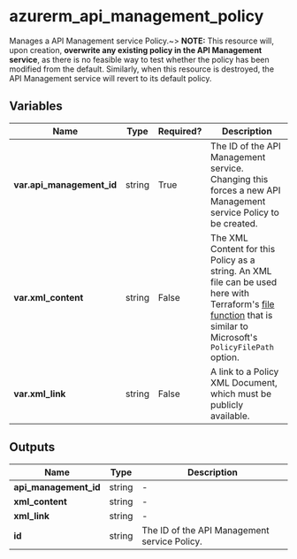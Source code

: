 # azurerm_api_management_policy

Manages a API Management service Policy.~> **NOTE:** This resource will, upon creation, **overwrite any existing policy in the API Management service**, as there is no feasible way to test whether the policy has been modified from the default. Similarly, when this resource is destroyed, the API Management service will revert to its default policy.

## Variables

| Name | Type | Required? |  Description |
| ---- | ---- | --------- |  ----------- |
| **var.api_management_id** | string | True | The ID of the API Management service. Changing this forces a new API Management service Policy to be created. | 
| **var.xml_content** | string | False | The XML Content for this Policy as a string. An XML file can be used here with Terraform's [file function](https://www.terraform.io/docs/configuration/functions/file.html) that is similar to Microsoft's `PolicyFilePath` option. | 
| **var.xml_link** | string | False | A link to a Policy XML Document, which must be publicly available. | 



## Outputs

| Name | Type | Description |
| ---- | ---- | --------- | 
| **api_management_id** | string  | - | 
| **xml_content** | string  | - | 
| **xml_link** | string  | - | 
| **id** | string  | The ID of the API Management service Policy. | 